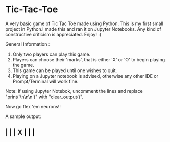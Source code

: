 # Tic-Tac-Toe
A very basic game of Tic Tac Toe made using Python. This is my first small project in Python.I made this and ran it on Jupyter Notebooks. Any kind of constructive criticism is appreciated. Enjoy! :)

General Information :
1. Only two players can play this game.
2. Players can choose their 'marks', that is either 'X' or 'O' to begin playing the game.
3. This game can be played until one wishes to quit.
4. Playing on a Jupyter notebook is advised, otherwise any other IDE or Prompt/Terminal will work fine.

Note: If using Jupyter Notebok, uncomment the lines and replace "print('\n\n\n')" with "clear_output()".

Now go flex 'em neurons!!

A sample output:


   |     | 
   |  X  |
   |     |
-----------------   
